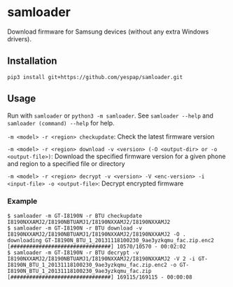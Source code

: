 # samloader
Download firmware for Samsung devices (without any extra Windows drivers).
## Installation
```
pip3 install git+https://github.com/yespap/samloader.git
```
## Usage
Run with `samloader` or `python3 -m samloader`. See `samloader --help` and `samloader (command) --help` for help.

`-m <model> -r <region> checkupdate`: Check the latest firmware version

`-m <model> -r <region> download -v <version> (-O <output-dir> or -o <output-file>)`: Download the specified firmware version for a given phone and region to a specified file or directory

`-m <model> -r <region> decrypt -v <version> -V <enc-version> -i <input-file> -o <output-file>`: Decrypt encrypted firmware
### Example
```
$ samloader -m GT-I8190N -r BTU checkupdate
I8190NXXAMJ2/I8190NBTUAMJ1/I8190NXXAMJ2/I8190NXXAMJ2
$ samloader -m GT-I8190N -r BTU download -v I8190NXXAMJ2/I8190NBTUAMJ1/I8190NXXAMJ2/I8190NXXAMJ2 -O .
downloading GT-I8190N_BTU_1_20131118100230_9ae3yzkqmu_fac.zip.enc2
[################################] 10570/10570 - 00:02:02
$ samloader -m GT-I8190N -r BTU decrypt -v I8190NXXAMJ2/I8190NBTUAMJ1/I8190NXXAMJ2/I8190NXXAMJ2 -V 2 -i GT-I8190N_BTU_1_20131118100230_9ae3yzkqmu_fac.zip.enc2 -o GT-I8190N_BTU_1_20131118100230_9ae3yzkqmu_fac.zip
[################################] 169115/169115 - 00:00:08
```
